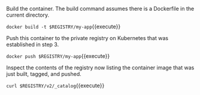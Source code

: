 Build the container. The build command assumes there is a Dockerfile in the current directory.

`docker build -t $REGISTRY/my-app`{{execute}}

Push this container to the private registry on Kubernetes that was established in step 3.

`docker push $REGISTRY/my-app`{{execute}}

Inspect the contents of the registry now listing the container image that was just built, tagged, and pushed.

`curl $REGISTRY/v2/_catalog`{{execute}}
